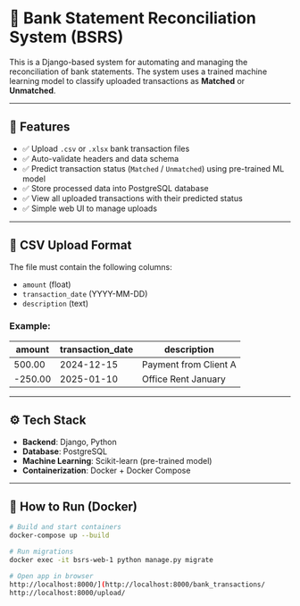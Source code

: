 # 🏦 Bank Statement Reconciliation System (BSRS)

This is a Django-based system for automating and managing the reconciliation of bank statements. The system uses a trained machine learning model to classify uploaded transactions as **Matched** or **Unmatched**.

---

## 🚀 Features

- ✅ Upload `.csv` or `.xlsx` bank transaction files
- ✅ Auto-validate headers and data schema
- ✅ Predict transaction status (`Matched` / `Unmatched`) using pre-trained ML model
- ✅ Store processed data into PostgreSQL database
- ✅ View all uploaded transactions with their predicted status
- ✅ Simple web UI to manage uploads

---

## 🧾 CSV Upload Format

The file must contain the following columns:

- `amount` (float)
- `transaction_date` (YYYY-MM-DD)
- `description` (text)

### Example:

| amount  | transaction_date | description              |
|---------|------------------|--------------------------|
| 500.00  | 2024-12-15       | Payment from Client A    |
| -250.00 | 2025-01-10       | Office Rent January      |

---

## ⚙️ Tech Stack

- **Backend**: Django, Python
- **Database**: PostgreSQL
- **Machine Learning**: Scikit-learn (pre-trained model)
- **Containerization**: Docker + Docker Compose

---

## 🐳 How to Run (Docker)

```bash
# Build and start containers
docker-compose up --build

# Run migrations
docker exec -it bsrs-web-1 python manage.py migrate

# Open app in browser
http://localhost:8000/](http://localhost:8000/bank_transactions/
http://localhost:8000/upload/
